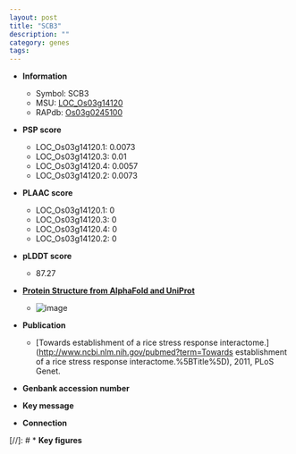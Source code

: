 ```yaml
---
layout: post
title: "SCB3"
description: ""
category: genes
tags: 
---
```


* **Information**  
    + Symbol: SCB3  
    + MSU: [LOC_Os03g14120](http://rice.plantbiology.msu.edu/cgi-bin/ORF_infopage.cgi?orf=LOC_Os03g14120)  
    + RAPdb: [Os03g0245100](http://rapdb.dna.affrc.go.jp/viewer/gbrowse_details/irgsp1?name=Os03g0245100)  

* **PSP score**  
    + LOC_Os03g14120.1: 0.0073 
    + LOC_Os03g14120.3: 0.01 
    + LOC_Os03g14120.4: 0.0057 
    + LOC_Os03g14120.2: 0.0073 

* **PLAAC score**  
    + LOC_Os03g14120.1: 0 
    + LOC_Os03g14120.3: 0 
    + LOC_Os03g14120.4: 0 
    + LOC_Os03g14120.2: 0 

* **pLDDT score**
    + 87.27

* **[Protein Structure from AlphaFold and UniProt](https://www.uniprot.org/uniprotkb/Q10P67/entry#structure)**
    + ![image](https://ricepsp.github.io/images/Q1/AF-Q10P67-F1.png)

* **Publication**  
    + [Towards establishment of a rice stress response interactome.](http://www.ncbi.nlm.nih.gov/pubmed?term=Towards establishment of a rice stress response interactome.%5BTitle%5D), 2011, PLoS Genet.

* **Genbank accession number**  

* **Key message**  

* **Connection**  

[//]: # * **Key figures**  


